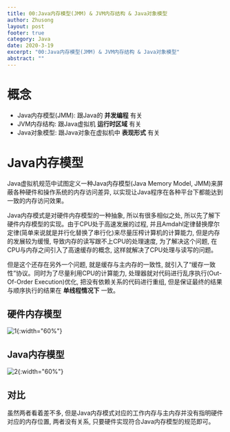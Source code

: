 ```yaml
---
title: 00:Java内存模型(JMM) & JVM内存结构 & Java对象模型
author: Zhusong
layout: post
footer: true
category: Java
date: 2020-3-19
excerpt: "00:Java内存模型(JMM) & JVM内存结构 & Java对象模型"
abstract: ""
---
```


# 概念

* Java内存模型(JMM): 跟Java的 __并发编程__ 有关
* JVM内存结构: 跟Java虚拟机 __运行时区域__ 有关
* Java对象模型: 跟Java对象在虚拟机中 __表现形式__ 有关

# Java内存模型
Java虚拟机规范中试图定义一种Java内存模型(Java Memory Model, JMM)来屏蔽各种硬件和操作系统的内存访问差异, 以实现让Java程序在各种平台下都能达到一致的内存访问效果。

Java内存模式是对硬件内存模型的一种抽象, 所以有很多相似之处, 所以先了解下硬件内存模型的实现。由于CPU处于高速发展的过程, 并且Amdahl定律替换摩尔定律(简单来说就是并行化替换了串行化)来尽量压榨计算机的计算能力, 但是内存的发展较为缓慢, 导致内存的读写跟不上CPU的处理速度, 为了解决这个问题, 在CPU与内存之间引入了高速缓存的概念, 这样就解决了CPU处理与读写的问题。

但是这个还存在另外一个问题, 就是缓存与主内存的一致性, 就引入了“缓存一致性”协议。同时为了尽量利用CPU的计算能力, 处理器就对代码进行乱序执行(Out-Of-Order Execution)优化, 把没有依赖关系的代码进行重组,  但是保证最终的结果与顺序执行的结果在 __单线程情况下__ 一致。

## 硬件内存模型

![1]({{site.assets_path}}/img/java/java_cpu_cache_device.png){:width="60%"}

## Java内存模型

![2]({{site.assets_path}}/img/java/java_jmm.png){:width="60%"}

## 对比
虽然两者看着差不多, 但是Java内存模式对应的工作内存与主内存并没有指明硬件对应的内存位置, 两者没有关系, 只要硬件实现符合Java内存模型的规范即可。




